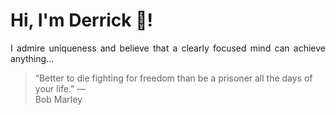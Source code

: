 # Hi, I'm Derrick 👋!
<p align="justify">I admire uniqueness and believe that a clearly focused mind can achieve anything...</p> 
<!-- #quote-start -->
<blockquote>&ldquo;Better to die fighting for freedom than be a prisoner all the days of your life.&rdquo; &mdash; <footer>Bob Marley</footer></blockquote>
<!-- #quote-end -->

